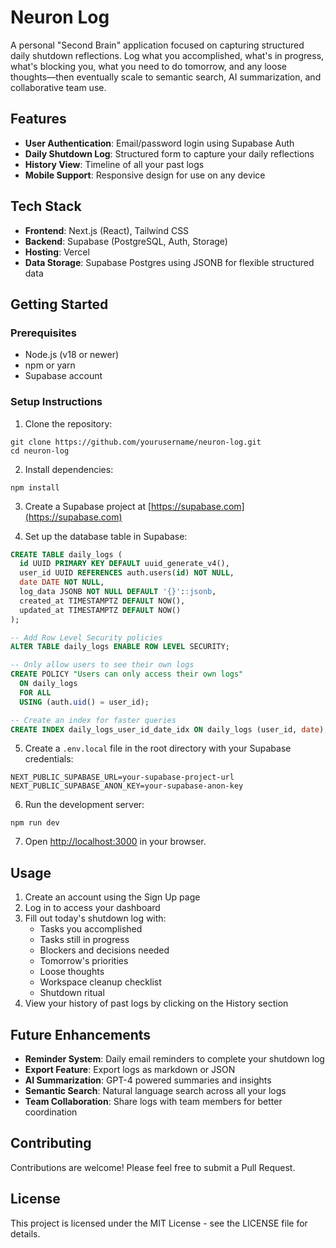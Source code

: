 # Neuron Log

A personal "Second Brain" application focused on capturing structured daily shutdown reflections. Log what you accomplished, what's in progress, what's blocking you, what you need to do tomorrow, and any loose thoughts—then eventually scale to semantic search, AI summarization, and collaborative team use.

## Features

- **User Authentication**: Email/password login using Supabase Auth
- **Daily Shutdown Log**: Structured form to capture your daily reflections
- **History View**: Timeline of all your past logs
- **Mobile Support**: Responsive design for use on any device

## Tech Stack

- **Frontend**: Next.js (React), Tailwind CSS
- **Backend**: Supabase (PostgreSQL, Auth, Storage)
- **Hosting**: Vercel
- **Data Storage**: Supabase Postgres using JSONB for flexible structured data

## Getting Started

### Prerequisites

- Node.js (v18 or newer)
- npm or yarn
- Supabase account

### Setup Instructions

1. Clone the repository:
```
git clone https://github.com/yourusername/neuron-log.git
cd neuron-log
```

2. Install dependencies:
```
npm install
```

3. Create a Supabase project at [https://supabase.com](https://supabase.com)

4. Set up the database table in Supabase:
```sql
CREATE TABLE daily_logs (
  id UUID PRIMARY KEY DEFAULT uuid_generate_v4(),
  user_id UUID REFERENCES auth.users(id) NOT NULL,
  date DATE NOT NULL,
  log_data JSONB NOT NULL DEFAULT '{}'::jsonb,
  created_at TIMESTAMPTZ DEFAULT NOW(),
  updated_at TIMESTAMPTZ DEFAULT NOW()
);

-- Add Row Level Security policies
ALTER TABLE daily_logs ENABLE ROW LEVEL SECURITY;

-- Only allow users to see their own logs
CREATE POLICY "Users can only access their own logs" 
  ON daily_logs 
  FOR ALL 
  USING (auth.uid() = user_id);

-- Create an index for faster queries
CREATE INDEX daily_logs_user_id_date_idx ON daily_logs (user_id, date);
```

5. Create a `.env.local` file in the root directory with your Supabase credentials:
```
NEXT_PUBLIC_SUPABASE_URL=your-supabase-project-url
NEXT_PUBLIC_SUPABASE_ANON_KEY=your-supabase-anon-key
```

6. Run the development server:
```
npm run dev
```

7. Open [http://localhost:3000](http://localhost:3000) in your browser.

## Usage

1. Create an account using the Sign Up page
2. Log in to access your dashboard
3. Fill out today's shutdown log with:
   - Tasks you accomplished
   - Tasks still in progress
   - Blockers and decisions needed
   - Tomorrow's priorities
   - Loose thoughts
   - Workspace cleanup checklist
   - Shutdown ritual
4. View your history of past logs by clicking on the History section

## Future Enhancements

- **Reminder System**: Daily email reminders to complete your shutdown log
- **Export Feature**: Export logs as markdown or JSON
- **AI Summarization**: GPT-4 powered summaries and insights
- **Semantic Search**: Natural language search across all your logs
- **Team Collaboration**: Share logs with team members for better coordination

## Contributing

Contributions are welcome! Please feel free to submit a Pull Request.

## License

This project is licensed under the MIT License - see the LICENSE file for details.